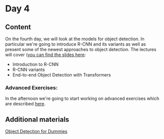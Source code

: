 # Day 4

## Content
On the fourth day, we will look at the models for object detection. In particular we're going to introduce R-CNN
and its variants as well as present some of the newest approaches to object detection.
The lectures will cover ([you can find the slides here](https://docs.google.com/presentation/d/19CO75925rmh7nwlnCPHCBqtaUb5Db_OOEUzIj1omfXw/edit?usp=sharing):
- Introduction to R-CNN
- R-CNN variants
- End-to-end Object Detection with Transformers

### Advanced Exercises:
In the afternoon we're going to start working on advanced exercises which are described [here](../exercises/README.md).

## Additional materials
[Object Detection for Dummies](https://lilianweng.github.io/lil-log/2017/12/31/object-recognition-for-dummies-part-3.html)  